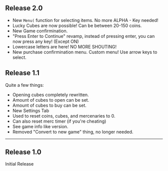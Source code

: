 ## Release 2.0

- New `Menu(` function for selecting items. No more ALPHA - Key needed!
- Lucky Cubes are now possible! Can be between 20-150 coins.
- New Game confirmination.
- "Press Enter to Continue" revamp, instead of pressing enter, you can now press any key! (Except ON)
- Lowercase letters are here! NO MORE SHOUTING!
- New purchase confirmination menu. Custom menu! Use arrow keys to select.


## Release 1.1

Quite a few things:
- Opening cubes completely rewritten.
- Amount of cubes to open can be set.
- Amount of cubes to buy can be set.
- New Settings Tab
 - Used to reset coins, cubes, and mercenaries to 0.
 - Can also reset merc timer (if you're cheating)
 - See game info like version.
- Removed "Convert to new game" thing, no longer needed.

---

## Release 1.0

Initial Release
